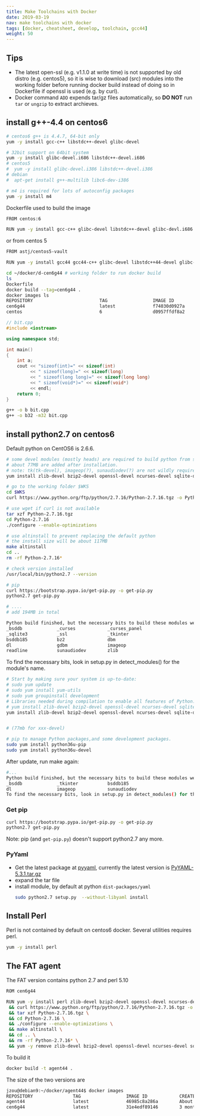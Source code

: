 ```yaml
---
title: Make Toolchains with Docker
date: 2019-03-19
nav: make toolchains with docker
tags: [docker, cheatsheet, develop, toolchain, gcc44]
weight: 50
---
```


## Tips

* The latest open-ssl (e.g. v1.1.0 at write time) is not supported by old distro (e.g. centos5), so it is wise to download (src) modules into the working folder before running docker build instead of doing so in Dockerfile if openssl is used (e.g. by curl).
* Docker command ``ADD`` expends tar/gz files automatically, so **DO NOT** run ``tar`` or ``ungzip`` to extract archieves.


## install g++-4.4 on centos6

```bash
# centos6 g++ is 4.4.7, 64-bit only
yum -y install gcc-c++ libstdc++-devel glibc-devel

# 32bit support on 64bit system
yum -y install glibc-devel.i686 libstdc++-devel.i686
# centos5
#  yum -y install glibc-devel.i386 libstdc++-devel.i386
# debian
#  apt-get install g++-multilib libc6-dev-i386

# m4 is required for lots of autoconfig packages
yum -y install m4
```


Dockerfile used to build the image
```bash
FROM centos:6

RUN yum -y install gcc-c++ glibc-devel libstdc++-devel glibc-devl.i686 libstdc++-devel.i686 m4

```
or from centos 5
```bash
FROM astj/centos5-vault

RUN yum -y install gcc44 gcc44-c++ glibc-devel libstdc++44-devel glibc-devl.i386 libstdc++44-devel.i386 m4
```

```bash
cd ~/docker/d-cen6g44 # working folder to run docker build
ls
Dockerfile
docker build --tag=cen6g44 .
docker images ls
REPOSITORY                         TAG                 IMAGE ID            CREATED             SIZE
cen6g44                            latest              f74030d0927a        5 seconds ago       327MB
centos                             6                   d0957ffdf8a2        5 days ago          194MB

```

```cpp
// bit.cpp
#include <iostream>

using namespace std;

int main()
{
    int a;
    cout << "sizeof(int)=" << sizeof(int)
         << " sizeof(long)=" << sizeof(long)
         << " sizeof(long long)=" << sizeof(long long)
         << " sizeof(void*)=" << sizeof(void*)
         << endl;
    return 0;
}
```

```bash
g++ -o b bit.cpp
g++ -o b32 -m32 bit.cpp
```


## install python2.7 on centos6

Default python on CentOS6 is 2.6.6.

```bash
# some devel modules (mostly heads) are required to build python from source
# about 77MB are added after installation.
# note: tk(tk-devel), imageop(?), sunaudiodev(?) are not wildly required
yum install zlib-devel bzip2-devel openssl-devel ncurses-devel sqlite-devel readline-devel gdbm-devel libpcap-devel xz-devel expat-devel

# go to the working folder $WKS
cd $WKS
curl https://www.python.org/ftp/python/2.7.16/Python-2.7.16.tgz -o Python-2.7.16.tgz

# use wget if curl is not available
tar xzf Python-2.7.16.tgz
cd Python-2.7.16
./configure --enable-optimizations

# use altinstall to prevent replacing the default python
# the install size will be about 117MB
make altinstall
cd ..
rm -rf Python-2.7.16*

# check version installed
/usr/local/bin/python2.7 --version

# pip
curl https://bootstrap.pypa.io/get-pip.py -o get-pip.py
python2.7 get-pip.py

# ....
# add 194MB in total

Python build finished, but the necessary bits to build these modules were not found:
_bsddb             _curses            _curses_panel   
_sqlite3           _ssl               _tkinter        
bsddb185           bz2                dbm             
dl                 gdbm               imageop         
readline           sunaudiodev        zlib            

```

To find the necessary bits, look in setup.py in detect_modules() for the module's name.

```bash
# Start by making sure your system is up-to-date:
# sudo yum update
# sudo yum install yum-utils
# sudo yum groupinstall development
# Libraries needed during compilation to enable all features of Python:
# yum install zlib-devel bzip2-devel openssl-devel ncurses-devel sqlite-devel readline-devel tk-devel gdbm-devel db4-devel libpcap-devel xz-devel expat-devel
yum install zlib-devel bzip2-devel openssl-devel ncurses-devel sqlite-devel readline-devel gdbm-devel libpcap-devel xz-devel expat-devel


# (77mb for xxx-devel)

# pip to manage Python packages,and some development packages.
sudo yum install python36u-pip
sudo yum install python36u-devel
```

After update, run make again:
```bash
#...
Python build finished, but the necessary bits to build these modules were not found:
_bsddb             _tkinter           bsddb185        
dl                 imageop            sunaudiodev     
To find the necessary bits, look in setup.py in detect_modules() for the module's name.
```



### Get pip
```bash
curl https://bootstrap.pypa.io/get-pip.py -o get-pip.py
python2.7 get-pip.py
```
Note: pip (and ``get-pip.py``) doesn't support python2.7 any more.

### PyYaml

* Get the latest package at [pyyaml](https://pyyaml.org/download/pyyaml/), currently the latest version is [PyYAML-5.3.1.tar.gz](https://pyyaml.org/download/pyyaml/PyYAML-5.3.1.tar.gz)
* expand the tar file
* install module, by default at python ``dist-packages/yaml``
  ```bash
  sudo python2.7 setup.py  --without-libyaml install
  ```

## Install Perl

Perl is not contained by default on centos6 docker. Several utilities requires perl.

```bash
yum -y install perl
```


## The FAT agent

The FAT version contains python 2.7 and perl 5.10

```bash
ROM cen6g44

RUN yum -y install perl zlib-devel bzip2-devel openssl-devel ncurses-devel sqlite-devel readline-devel gdbm-devel libpcap-devel xz-devel expat-devel \
 && curl https://www.python.org/ftp/python/2.7.16/Python-2.7.16.tgz -o Python-2.7.16.tgz \
 && tar xzf Python-2.7.16.tgz \
 && cd Python-2.7.16 \
 && ./configure --enable-optimizations \
 && make altinstall \
 && cd .. \
 && rm -rf Python-2.7.16* \
 && yum -y remove zlib-devel bzip2-devel openssl-devel ncurses-devel sqlite-devel readline-devel gdbm-devel libpcap-devel xz-devel expat-devel
```

To build it
```bash
docker build -t agent44 .
```

The size of the two versions are
```bash
jzou@debian9:~/docker/agent44$ docker images
REPOSITORY               TAG                 IMAGE ID            CREATED              SIZE
agent44                  latest              46985c8a286a        About a minute ago   533MB
cen6g44                  latest              31e4edf89146        3 months ago         327MB
```


